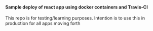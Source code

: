 #### Sample deploy of react app using docker containers and Travis-CI

This repo is for testing/learning purposes. Intention is to use this in production for all apps moving forth
